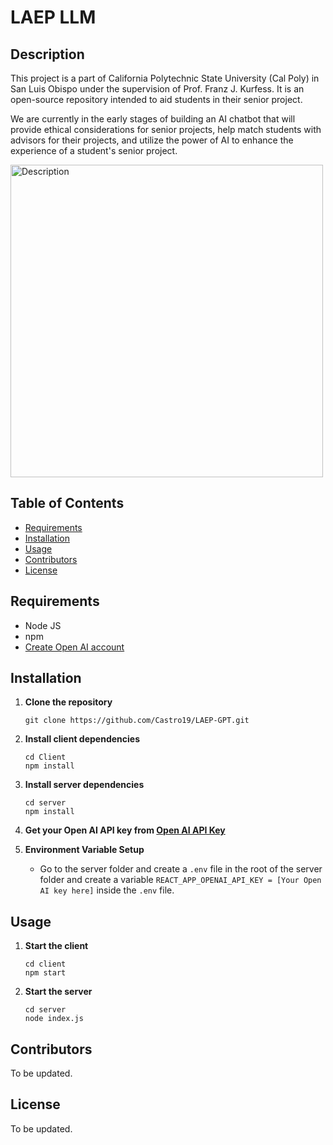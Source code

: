 # LAEP LLM 

## Description
This project is a part of California Polytechnic State University (Cal Poly) in San Luis Obispo under the supervision of Prof. Franz J. Kurfess. It is an open-source repository intended to aid students in their senior project. 

We are currently in the early stages of building an AI chatbot that will provide ethical considerations for senior projects, help match students with advisors for their projects, and utilize the power of AI to enhance the experience of a student's senior project.


<img src="https://live.staticflickr.com/65535/53623114111_406c076410_k.jpg" width="500" alt="Description">


## Table of Contents
- [Requirements](#requirements)
- [Installation](#installation)
- [Usage](#usage)
- [Contributors](#contributors)
- [License](#license)

## Requirements
- Node JS
- npm
- [Create Open AI account](https://platform.openai.com/signup/)

## Installation

1. **Clone the repository**

    ```
    git clone https://github.com/Castro19/LAEP-GPT.git
    ```

2. **Install client dependencies**

    ```
    cd Client
    npm install
    ```

3. **Install server dependencies**

    ```
    cd server
    npm install
    ```

4. **Get your Open AI API key from [Open AI API Key](https://platform.openai.com/account/api-keys)**

5. **Environment Variable Setup**

    - Go to the server folder and create a `.env` file in the root of the server folder and create a variable
      `REACT_APP_OPENAI_API_KEY = [Your Open AI key here]` inside the `.env` file.

## Usage

1. **Start the client**

    ```
    cd client
    npm start
    ```

2. **Start the server**

    ```
    cd server
    node index.js
    ```

## Contributors

To be updated.

## License

To be updated.
